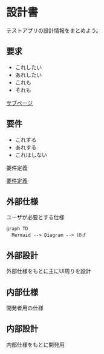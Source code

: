 # 設計書

テストアプリの設計情報をまとめよう。

## 要求

- これしたい
- あれしたい
- これも
- それも

[サブページ](%E8%A8%AD%E8%A8%88%E6%9B%B8%201cbcb0bb430c80fc844eec6585dcae2c/%E3%82%B5%E3%83%95%E3%82%99%E3%83%98%E3%82%9A%E3%83%BC%E3%82%B7%E3%82%99%201cbcb0bb430c80b1b752d05fc160251d.md)

## 要件

- これする
- あれする
- これはしない

要件定義

[要件定義](https://www.notion.so/1cbcb0bb430c80bd90adfd037ae811a1?pvs=21)

## 外部仕様

ユーザが必要とする仕様

```mermaid
graph TD
  Mermaid --> Diagram --> ほげ
```

## 外部設計

外部仕様をもとに主にUI周りを設計

## 内部仕様

開発者用の仕様

## 内部設計

内部仕様をもとに開発用